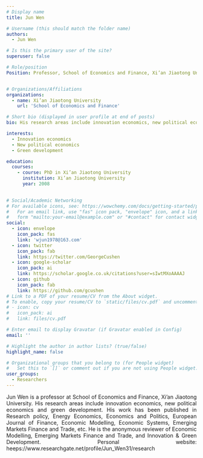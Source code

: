 ```yaml
---
# Display name
title: Jun Wen

# Username (this should match the folder name)
authors:
  - Jun Wen

# Is this the primary user of the site?
superuser: false

# Role/position
Position: Professor, School of Economics and Finance, Xi’an Jiaotong University


# Organizations/Affiliations
organizations:
  - name: Xi’an Jiaotong University
    url: 'School of Economics and Finance'

# Short bio (displayed in user profile at end of posts)
bio: His research areas include innovation economics, new political economics and green development

interests:
  - Innovation economics
  - New political economics
  - Green development

education:
  courses:
    - course: PhD in Xi’an Jiaotong University
      institution: Xi’an Jiaotong University
      year: 2008
    

# Social/Academic Networking
# For available icons, see: https://wowchemy.com/docs/getting-started/page-builder/#icons
#   For an email link, use "fas" icon pack, "envelope" icon, and a link in the
#   form "mailto:your-email@example.com" or "#contact" for contact widget.
social:
  - icon: envelope
    icon_pack: fas
    link: 'wjun1978@163.com'
  - icon: twitter
    icon_pack: fab
    link: https://twitter.com/GeorgeCushen
  - icon: google-scholar
    icon_pack: ai
    link: https://scholar.google.co.uk/citations?user=sIwtMXoAAAAJ
  - icon: github
    icon_pack: fab
    link: https://github.com/gcushen
# Link to a PDF of your resume/CV from the About widget.
# To enable, copy your resume/CV to `static/files/cv.pdf` and uncomment the lines below.
# - icon: cv
#   icon_pack: ai
#   link: files/cv.pdf

# Enter email to display Gravatar (if Gravatar enabled in Config)
email: ''

# Highlight the author in author lists? (true/false)
highlight_name: false

# Organizational groups that you belong to (for People widget)
#   Set this to `[]` or comment out if you are not using People widget.
user_groups:
  - Researchers
---
```


<div style="text-align: justify">
Jun Wen is a professor at School of Economics and Finance, Xi’an Jiaotong University. His research areas include innovation economics, new political economics and green development. His work has been published in Research policy, Energy Economics, Economics and Politics, European Journal of Finance, Economic Modelling, Economic Systems, Emerging Markets Finance and Trade, etc. He is the anonymous reviewer of Economic Modelling, Emerging Markets Finance and Trade, and Innovation & Green Development. Personal website: heeps://www.researchgate.net/profile/Jun_Wen31/research
</div>

